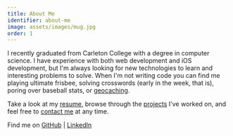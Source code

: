```yaml
---
title: About Me
identifier: about-me
image: assets/images/mug.jpg
order: 1
---
```

I recently graduated from Carleton College with a degree in computer science. I have experience with both web development and iOS development, but I'm always looking for new technologies to learn and interesting problems to solve. When I'm not writing code you can find me playing ultimate frisbee, solving crosswords (early in the week, that is), poring over baseball stats, or [geocaching](https://geocaching.com).

Take a look at my [resume](assets/docs/resume.pdf), browse through the [projects](#projects) I've worked on, and feel free to [contact me](#contact) at any time.

Find me on [GitHub](https://github.com/simonbilskyrollins) \| [LinkedIn](https://www.linkedin.com/in/simon-bilsky-rollins-488322bb)
